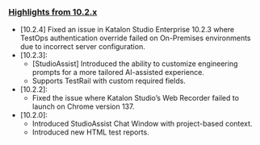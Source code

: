 ### [Highlights from 10.2.x](https://docs.katalon.com/docs/release-notes/katalon-studio/katalon-studio-release-notes-version-10.x)

* [10.2.4] Fixed an issue in Katalon Studio Enterprise 10.2.3 where TestOps authentication override failed on On-Premises environments due to incorrect server configuration.
* [10.2.3]:
  * [StudioAssist] Introduced the ability to customize engineering prompts for a more tailored AI-assisted experience.
  * Supports TestRail with custom required fields.
* [10.2.2]:
  * Fixed the issue where Katalon Studio’s Web Recorder failed to launch on Chrome version 137. 
* [10.2.0]:
  * Introduced StudioAssist Chat Window with project-based context.
  * Introduced new HTML test reports.
